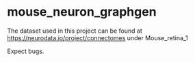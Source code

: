 # mouse_neuron_graphgen
The dataset used in this project can be found at https://neurodata.io/project/connectomes under Mouse_retina_1

Expect bugs.
